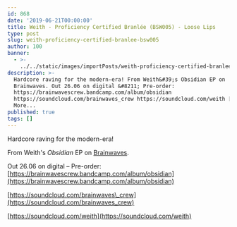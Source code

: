 ```yaml
---
id: 868
date: '2019-06-21T00:00:00'
title: Weith - Proficiency Certified Branlée (BSW005) - Loose Lips
type: post
slug: weith-proficiency-certified-branlee-bsw005
author: 100
banner:
  - >-
    ../../static/images/importPosts/weith-proficiency-certified-branlee-bsw005/image868.jpeg
description: >-
  Hardcore raving for the modern-era! From Weith&#39;s Obsidian EP on
  Brainwaves. Out 26.06 on digital &#8211; Pre-order:
  https://brainwavescrew.bandcamp.com/album/obsidian
  https://soundcloud.com/brainwaves_crew https://soundcloud.com/weith [...]Read
  More...
published: true
tags: []
---
```

Hardcore raving for the modern-era!

From Weith's _Obsidian_ EP on [Brainwaves](https://brainwavescrew.bandcamp.com).

Out 26.06 on digital – Pre-order: [](https://brainwavescrew.bandcamp.com/album/obsidian)[https://brainwavescrew.bandcamp.com/album/obsidian](https://brainwavescrew.bandcamp.com/album/obsidian)

[](https://soundcloud.com/brainwaves_crew)[https://soundcloud.com/brainwaves\_crew](https://soundcloud.com/brainwaves_crew)

[](https://soundcloud.com/weith)[https://soundcloud.com/weith](https://soundcloud.com/weith)